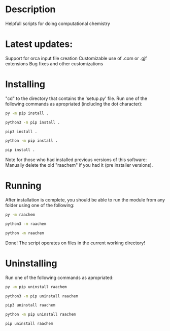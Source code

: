 # Description
Helpfull scripts for doing computational chemistry

# Latest updates:
Support for orca input file creation
Customizable use of .com or .gjf extensions
Bug fixes and other customizations

# Installing
"cd" to the directory that contains the 'setup.py' file.
Run one of the following commands as apropriated (including the dot character):
```bash
py -m pip install .
```
```bash
python3 -m pip install .
```
```bash
pip3 install .
```
```bash
python -m pip install .
```
```bash
pip install .
```
Note for those who had installed previous versions of this software:
Manually delete the old "raachem" if you had it (pre installer versions).
# Running
After installation is complete, you should be able to run the module from any folder using one of the following:
```bash
py -m raachem
```
```bash
python3 -m raachem
```
```bash
python -m raachem
```
Done! The script operates on files in the current working directory!
# Uninstalling
Run one of the following commands as apropriated:
```bash
py -m pip uninstall raachem
```
```bash
python3 -m pip uninstall raachem
```
```bash
pip3 uninstall raachem
```
```bash
python -m pip uninstall raachem
```
```bash
pip uninstall raachem
```
